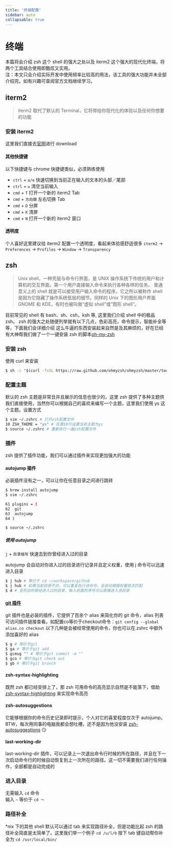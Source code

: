 ```yaml
---
title: '终端配置'
sidebar: auto
collapsable: true
---
```


# 终端

本篇将会介绍 zsh 这个 shell 的强大之处以及 iterm2 这个强大的现代化终端，将两个工具结合使用即酷炫又实用。  
注：本文只会介绍实际开发中使用频率比较高的用法，该工具的强大功能并未全部介绍完。如有兴趣可查阅官方文档继续学习。

## iterm2

> iterm2 取代了默认的 Terminal，它将带给你现代化的体验以及任何你想要的功能

### 安装 iterm2

这里我们直接去[官网](https://www.iterm2.com/)进行 download

#### 其他快捷键

以下快捷键与 chrome 快捷键类似，必须熟练使用

- `ctrl` + `a/e` 快速切换到当前正在输入的文本的头部／尾部
- `ctrl` + `u` 清空当前输入
- `cmd` + `T` 打开一个新的 iterm2 Tab
- `cmd` + `方向键` 左右切换 Tab
- `cmd` + `D` 分屏
- `cmd` + `K` 清屏
- `cmd` + `N` 打开一个新的 iterm2 窗口

#### 透明度

个人喜好这里建议给 iterm2 配置一个透明度，看起来体验感舒适很多
 `iterm2` -> `Preferences` -> `Profiles` -> `Window` -> `Transparency` 

## zsh

> Unix shell，一种壳层与命令行界面，是 UNIX 操作系统下传统的用户和计算机的交互界面。第一个用户直接输入命令来执行各种各样的任务。
> 普通意义上的 shell 就是可以接受用户输入命令的程序。它之所以被称作 shell 是因为它隐藏了操作系统低层的细节。同样的 Unix 下的图形用户界面 GNOME 和 KDE，有时也被叫做“虚拟 shell”或“图形 shell”。

目前常见的 shell 有 bash、sh、csh，ksh 等, 这里我们介绍 shell 中的极品 zsh。
zsh 的强大之处随便列举就有以下几点，色彩高亮，命令提示，智能补全等等，下面我们会详细介绍
这么牛逼的东西安装起来自然是及其麻烦的，好在已经有大神帮我们做了一个一键安装 zsh 的脚本[oh-my-zsh](https://github.com/robbyrussell/oh-my-zsh)

### 安装 zsh

使用 curl 来安装

```bash
$ sh -c "$(curl -fsSL https://raw.github.com/ohmyzsh/ohmyzsh/master/tools/install.sh)"
```

### 配置主题

默认的 zsh 主题是非常丑并且展示的信息也很少的，这里 zsh 提供了多种主题供我们直接使用，当然你可以根据自己的喜欢来编写一个主题，这里我们使用 ys 这个主题。设置方式

```bash
$ vim ~/.zshrc # 打开zsh配置文件
10 ZSH_THEME = "ys" # 在第10行设置当前主题为ys
$ source ~/.zshrc # 重新执行一遍zsh配置文件
```

### 插件

zsh 提供了插件功能，我们可以通过插件来实现更加强大的功能

#### autojump 插件

必装插件没有之一，可以让你在任意目录之间进行跳转

```bash
$ brew install autojump
$ vim ~/.zshrc

61 plugins = (
62  git 
63  autojump 
64 )

$ source ~/.zshrc
```

##### 使用 autojump

 `j` + `目录缩写` 快速去到你曾经进入过的目录

autojump 会自动对你进入过的目录进行记录并且定义权重，使用 j 命令可以迅速进入目录

```bash
$ j hub # 等价于 cd ~/workspace/github
$ j hub # 如果当前目录不对，可以重复执行该命令，会自动根据权重依次匹配
$ d # 会列出你曾经进入过的目录，输入前面的序号可以直接进入该目录
```

#### [git 插件](https://github.com/robbyrussell/oh-my-zsh/tree/master/plugins/git)

git 插件也是必装的插件，它提供了百余个 alias 来简化你的 git 命令，alias 列表可访问插件链接查看。如配置co等价于checkout命令：`git config --global alias.co checkout`
以下几种是会被经常使用的命令，你也可以在.zshrc 中额外添加喜好的 alias

```bash
$ g # 等价于git
$ ga # 等价于git add
$ gcmsg "" # 等价于git commit -m ""
$ gco # 等价与git check out
$ gb # 等价于git branch
```

#### zsh-syntax-highlighting

既然 zsh 都已经安排上了，那 zsh 可用命令的高亮显示自然是不能落下，借助[zsh-syntax-highlighting](https://github.com/zsh-users/zsh-syntax-highlighting/blob/master/INSTALL.md) 来实现命令高亮

#### zsh-autosuggestions

它能够根据你的命令历史记录即时提示，个人对它的喜爱程度仅次于 autojump。BTW，每次用同事的电脑我都会想吐槽，还不是因为他没安装 [zsh-autosuggestions](https://github.com/zsh-users/zsh-autosuggestions/blob/master/INSTALL.md) 😏


#### last-working-dir

last-working-dir 插件，可以记录上一次退出命令行时候的所在路径，并且在下一次启动命令行的时候自动恢复到上一次所在的路径。这一切不需要我们进行任何操作，全部都是自动完成的

### 进入目录

无需输入 `cd` 命令  
输入 `~` 等价于 `cd ～` 

### 路径补全

\*nix 下的其他 shell 默认可以通过 tab 来实现路径补全，但是功能比起 zsh 的路径补全简直是太简单了。这里我们举一个例子
 `cd /u/l/b` 按下 tab 键自动帮你补全为 `cd /usr/local/bin/` 